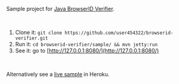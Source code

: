 Sample project for [Java BrowserID Verifier](https://github.com/user454322/browserid-verifier).

<br />

1. Clone it: `git clone https://github.com/user454322/browserid-verifier.git`
2. Run it: `cd browserid-verifier/sample/ && mvn jetty:run`
3. See it: go to [http://127.0.0.1:8080/](http://127.0.0.1:8080/)

<br />

Alternatively see a [live sample](https://browserid-verifier-sample.herokuapp.com) in Heroku.

